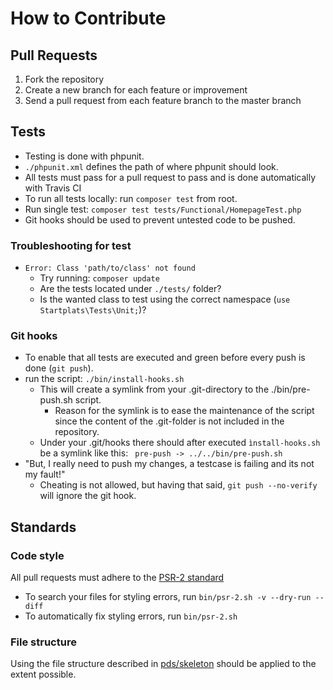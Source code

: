 # How to Contribute

## Pull Requests
1. Fork the repository
2. Create a new branch for each feature or improvement
3. Send a pull request from each feature branch to the master branch

## Tests
* Testing is done with phpunit.
* `./phpunit.xml` defines the path of where phpunit should look.
* All tests must pass for a pull request to pass and is done automatically with Travis CI
* To run all tests locally: run `composer test` from root.
* Run single test: `composer test tests/Functional/HomepageTest.php`
* Git hooks should be used to prevent untested code to be pushed.

### Troubleshooting for test
* `Error: Class 'path/to/class' not found`
  * Try running: `composer update`
  * Are the tests located under `./tests/` folder?
  * Is the wanted class to test using the correct namespace (`use Startplats\Tests\Unit;`)?

### Git hooks
* To enable that all tests are executed and green before every push is done (`git push`).
* run the script: `./bin/install-hooks.sh`
  * This will create a symlink from your .git-directory to the ./bin/pre-push.sh script.
    * Reason for the symlink is to ease the maintenance of the script since the content of the .git-folder is not included in the repository.
  * Under your .git/hooks there should after executed `ìnstall-hooks.sh` be a symlink like this: ` pre-push -> ../../bin/pre-push.sh`
* "But, I really need to push my changes, a testcase is failing and its not my fault!"
  * Cheating is not allowed, but having that said, `git push --no-verify` will ignore the git hook.

## Standards
### Code style
All pull requests must adhere to the [PSR-2 standard](https://www.php-fig.org/psr/psr-2/)
* To search your files for styling errors, run `bin/psr-2.sh -v --dry-run --diff`
* To automatically fix styling errors, run `bin/psr-2.sh`


### File structure
Using the file structure described in [pds/skeleton](https://github.com/php-pds/skeleton) should be applied to the extent possible.
